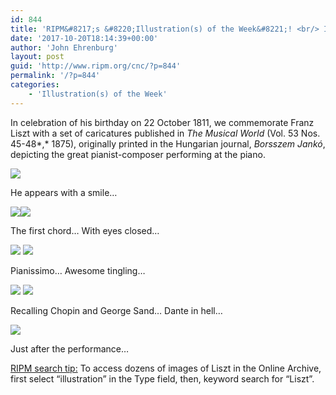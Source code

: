 ```yaml
---
id: 844
title: 'RIPM&#8217;s &#8220;Illustration(s) of the Week&#8221;! <br/> In Celebration of Franz Liszt&#8217;s Birthday'
date: '2017-10-20T18:14:39+00:00'
author: 'John Ehrenburg'
layout: post
guid: 'http://www.ripm.org/cnc/?p=844'
permalink: '/?p=844'
categories:
    - 'Illustration(s) of the Week'
---
```


In celebration of his birthday on 22 October 1811, we commemorate Franz Liszt with a set of caricatures published in *The Musical World* (Vol. 53 Nos. 45-48*,* 1875), originally printed in the Hungarian journal, *Borsszem Jankó*, depicting the great pianist-composer performing at the piano.

![](http://www.ripm.org/cnc/wp-content/uploads/2017/10/1-Liszt.jpg)

He appears with a smile…

![](http://www.ripm.org/cnc/wp-content/uploads/2017/10/2-Liszt-300x289.jpg)![](http://www.ripm.org/cnc/wp-content/uploads/2017/10/3-Liszt-300x255.jpg)

The first chord… With eyes closed…

![](http://www.ripm.org/cnc/wp-content/uploads/2017/10/4-Liszt-300x275.jpg) ![](http://www.ripm.org/cnc/wp-content/uploads/2017/10/5-Liszt-300x264.jpg)

Pianissimo… Awesome tingling…

![](http://www.ripm.org/cnc/wp-content/uploads/2017/10/6-Liszt-300x281.jpg) ![](http://www.ripm.org/cnc/wp-content/uploads/2017/10/7-Liszt-300x295.jpg)

Recalling Chopin and George Sand… Dante in hell…

![](http://www.ripm.org/cnc/wp-content/uploads/2017/10/8-Liszt.jpg)

Just after the performance…

<u>RIPM search tip:</u> To access dozens of images of Liszt in the Online Archive, first select “illustration” in the Type field, then, keyword search for “Liszt”.